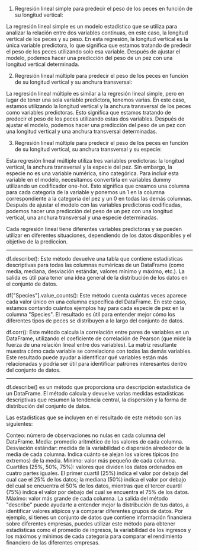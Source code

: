 1. Regresión lineal simple para predecir el peso de los peces en función de su longitud vertical:

La regresión lineal simple es un modelo estadístico que se utiliza para analizar la relación entre dos variables continuas, en este caso, la longitud vertical de los peces y su peso. En esta regresión, la longitud vertical es la única variable predictora, lo que significa que estamos tratando de predecir el peso de los peces utilizando solo esa variable. Después de ajustar el modelo, podemos hacer una predicción del peso de un pez con una longitud vertical determinada.

2. Regresión lineal múltiple para predecir el peso de los peces en función de su longitud vertical y su anchura transversal:

La regresión lineal múltiple es similar a la regresión lineal simple, pero en lugar de tener una sola variable predictora, tenemos varias. En este caso, estamos utilizando la longitud vertical y la anchura transversal de los peces como variables predictoras. Esto significa que estamos tratando de predecir el peso de los peces utilizando estas dos variables. Después de ajustar el modelo, podemos hacer una predicción del peso de un pez con una longitud vertical y una anchura transversal determinadas.

3. Regresión lineal múltiple para predecir el peso de los peces en función de su longitud vertical, su anchura transversal y su especie:

Esta regresión lineal múltiple utiliza tres variables predictoras: la longitud vertical, la anchura transversal y la especie del pez. Sin embargo, la especie no es una variable numérica, sino categórica. Para incluir esta variable en el modelo, necesitamos convertirla en variables dummy utilizando un codificador one-hot. Esto significa que creamos una columna para cada categoría de la variable y ponemos un 1 en la columna correspondiente a la categoría del pez y un 0 en todas las demás columnas. Después de ajustar el modelo con las variables predictoras codificadas, podemos hacer una predicción del peso de un pez con una longitud vertical, una anchura transversal y una especie determinadas.

Cada regresión lineal tiene diferentes variables predictoras y se pueden utilizar en diferentes situaciones, dependiendo de los datos disponibles y el objetivo de la prediccion.
__________________________
df.describe(): Este método devuelve una tabla que contiene estadísticas descriptivas para todas las columnas numéricas de un DataFrame (como media, mediana, desviación estándar, valores mínimo y máximo, etc.). La salida es útil para tener una idea general de la distribución de los datos en el conjunto de datos.

df["Species"].value_counts(): Este método cuenta cuántas veces aparece cada valor único en una columna específica del DataFrame. En este caso, estamos contando cuántos ejemplos hay para cada especie de pez en la columna "Species". El resultado es útil para entender mejor cómo los diferentes tipos de peces se distribuyen a lo largo del conjunto de datos.

df.corr(): Este método calcula la correlación entre pares de variables en un DataFrame, utilizando el coeficiente de correlación de Pearson (que mide la fuerza de una relación lineal entre dos variables). La matriz resultante muestra cómo cada variable se correlaciona con todas las demás variables. Este resultado puede ayudar a identificar qué variables están más relacionadas y podría ser útil para identificar patrones interesantes dentro del conjunto de datos.

__________________

df.describe() es un método que proporciona una descripción estadística de un DataFrame. El método calcula y devuelve varias medidas estadísticas descriptivas que resumen la tendencia central, la dispersión y la forma de distribución del conjunto de datos.

Las estadísticas que se incluyen en el resultado de este método son las siguientes:

Conteo: número de observaciones no nulas en cada columna del DataFrame.
Media: promedio aritmético de los valores de cada columna.
Desviación estándar: medida de la variabilidad o dispersión alrededor de la media de cada columna. Indica cuánto se alejan los valores típicos (no extremos) de la media.
Mínimo: valor más pequeño de cada columna.
Cuartiles (25%, 50%, 75%): valores que dividen los datos ordenados en cuatro partes iguales. El primer cuartil (25%) indica el valor por debajo del cual cae el 25% de los datos; la mediana (50%) indica el valor por debajo del cual se encuentra el 50% de los datos, mientras que el tercer cuartil (75%) indica el valor por debajo del cual se encuentra el 75% de los datos.
Máximo: valor más grande de cada columna.
La salida del método "describe" puede ayudarte a entender mejor la distribución de tus datos, a identificar valores atípicos y a comparar diferentes grupos de datos. Por ejemplo, si tienes un conjunto de datos que contiene información financiera sobre diferentes empresas, puedes utilizar este método para obtener estadísticas como el promedio de ingresos, la variabilidad de los ingresos y los máximos y mínimos de cada categoría para comparar el rendimiento financiero de las diferentes empresas.

